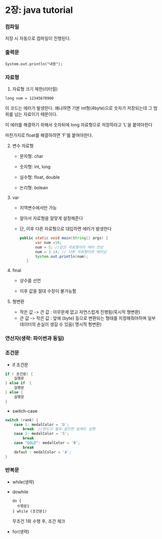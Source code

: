 # 2장: java tutorial

### 컴파일

저장 시 자동으로 컴파일이 진행된다.



### 출력문

```
System.out.println("내용");
```



### 자료형

1.  자료형 크기 제한(리터럴)

```
long num = 12345678900
```

이 코드는 에러가 발생한다. 왜냐하면 기본 int형(4byte)으로 숫자가 저장되는데 그 범위를 넘는 자료이기 때문이다.

이 에러를 해결하기 위해서 숫자뒤에 long 자료형으로 저장하라고 'L'을 붙여야한다

마찬가지로 float를 해결하려면 'F'를 붙여야한다.



2. 변수 자료형

   - 문자형: char

   - 숫자형: int, long

   - 실수형: float, double

   - 논리형: bolean

     

3. var

   - 지역변수에서만 가능

   - 알아서 자료형을 알맞게 설정해준다

   - 단, 이후 다른 자료형으로 대입하면 에러가 발생한다

     ```java
     public static void main(String[] args) {
     		var num =10;
         	num = 5; //같은 자료형이라 에러 안남
     		num = 3.14; // 다른 자료형이라 에러남
     		System.out.println(num);
     	}
     ```

     

4. final

   - 상수를 선언

   - 이후 값을 절대 수정이 불가능함

     

5. 형변환

   -  작은 값 -> 큰 값 : 아무문제 없고 자연스럽게 진행됨(묵시적 형변환)
   - 큰 값 -> 작은 값 : 앞에 (byte) 등으로 변환되는 형태를 지정해줘야하며 일부 데이터의 손실이 생길 수 있음( 명시적 형변환)



### 연산자(생략: 파이썬과 동일)



### 조건문

-  if 조건문

```java
if ( 조건문) {
	실행문
} else if  {
 	실행문
} else {
    실행문
}
```



- switch-case 

```java
switch (rank) {
	case 1: medalColor = 'G';
		break  //반드시 필요 없으면 밑에도 실행
	case 2: medalColor = 'S';
		break
	case "GOLD": medalColor = 'B';
		break
	defaut : medalColor = 'A';
}
```



### 반복문

- while(생략)

- dowhile

  ```
  do {
  	수행문1
  } while (조건문1)
  ```

  무조건 1회 수행 후, 조건 체크

- for(생략)
